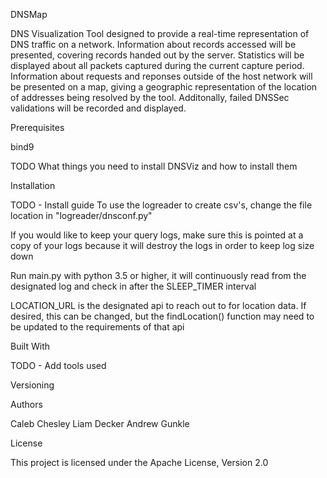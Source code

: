 DNSMap

DNS Visualization Tool designed to provide a real-time representation of DNS traffic on a network.
Information about records accessed will be presented, covering records handed out by the server. Statistics will be displayed about all packets captured during the current capture period.
Information about requests and reponses outside of the host network will be presented on a map, giving a geographic representation of the location of addresses being resolved by the tool.
Additonally, failed DNSSec validations will be recorded and displayed.



Prerequisites

bind9

TODO
What things you need to install DNSViz and how to install them


Installation

TODO - Install guide
To use the logreader to create csv's, change the file location in "logreader/dnsconf.py"

If you would like to keep your query logs, make sure this is pointed at a copy of your logs because it will destroy the logs in order to keep log size down

Run main.py with python 3.5 or higher, it will continuously read from the designated log and check in after the SLEEP\_TIMER interval

LOCATION\_URL is the designated api to reach out to for location data. If desired, this can be changed, but the findLocation() function may need to be updated to the requirements of that api

Built With

TODO - Add tools used 


Versioning


Authors

Caleb Chesley
Liam Decker
Andrew Gunkle


License

This project is licensed under the Apache License, Version 2.0
